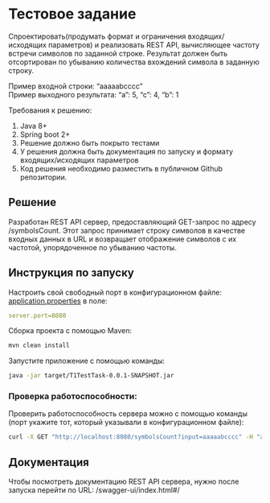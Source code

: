 # Тестовое задание

Спроектировать(продумать формат и ограничения входящих/исходящих параметров) и реализовать REST API, вычисляющее частоту встречи символов по заданной строке. Результат должен быть отсортирован по убыванию количества вхождений символа в заданную строку.

Пример входной строки: “aaaaabcccc”  
Пример выходного результата: “a”: 5, “c”: 4, “b”: 1

Требования к решению:
1. Java 8+
2. Spring boot 2+
3. Решение должно быть покрыто тестами
4. У решения должна быть документация по запуску и формату входящих/исходящих параметров
5. Код решения необходимо разместить в публичном Github репозитории.

## Решение

Разработан REST API сервер, предоставляющий GET-запрос по адресу /symbolsCount. Этот запрос принимает строку символов в качестве входных данных в URL и возвращает отображение символов с их частотой, упорядоченное по убыванию частоты.

## Инструкция по запуску

Настроить свой свободный порт в конфигурационном файле:  
[application.properties](./src/main/resources/application.properties)
в поле:
```yaml
server.port=8080
```

Сборка проекта с помощью Maven:

```bash
mvn clean install
```

Запустите приложение с помощью команды:

```bash
java -jar target/T1TestTask-0.0.1-SNAPSHOT.jar
```

### Проверка работоспособности:

Проверить работоспособность сервера можно с помощью команды (порт укажите тот, который указывали в конфигурационном файле):

```bash
curl -X GET "http://localhost:8080/symbolsCount?input=aaaaabcccc" -H "accept: */*"
```

## Документация

Чтобы посмотреть документацию REST API сервера, нужно после запуска перейти по URL: /swagger-ui/index.html#/
